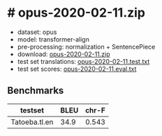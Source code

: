 # # opus-2020-02-11.zip

* dataset: opus
* model: transformer-align
* pre-processing: normalization + SentencePiece
* download: [opus-2020-02-11.zip](https://object.pouta.csc.fi/OPUS-MT-models/tl-en/opus-2020-02-11.zip)
* test set translations: [opus-2020-02-11.test.txt](https://object.pouta.csc.fi/OPUS-MT-models/tl-en/opus-2020-02-11.test.txt)
* test set scores: [opus-2020-02-11.eval.txt](https://object.pouta.csc.fi/OPUS-MT-models/tl-en/opus-2020-02-11.eval.txt)

## Benchmarks

| testset               | BLEU  | chr-F |
|-----------------------|-------|-------|
| Tatoeba.tl.en 	| 34.9 	| 0.543 |

